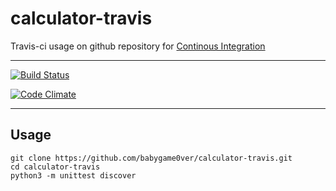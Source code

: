 # calculator-travis

Travis-ci usage on github repository for [Continous Integration](https://en.wikipedia.org/wiki/Continuous_integration)

---

[![Build Status](https://travis-ci.org/babygame0ver/calculator-travis.svg?branch=master)](https://travis-ci.org/babygame0ver/calculator-travis)

[![Code Climate](https://codeclimate.com/github/babygame0ver/calculator-travis.png)](https://codeclimate.com/github/babygame0ver/calculator-travis)

---

## Usage

```
git clone https://github.com/babygame0ver/calculator-travis.git
cd calculator-travis
python3 -m unittest discover
```
